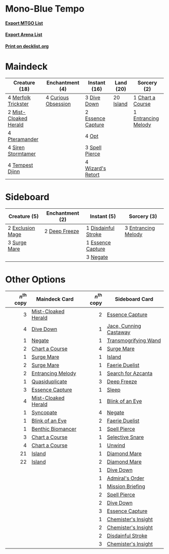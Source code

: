 # Mono-Blue Tempo

#### [Export MTGO List](../collection/Mono-Blue%20Tempo/Mono-Blue%20Tempo.txt)
#### [Export Arena List](../collection/Mono-Blue%20Tempo/Mono-Blue%20Tempo_arena.txt)
#### [Print on decklist.org](http://decklist.org/?deckmain=1%09Chart%20a%20Course%0A4%09Curious%20Obsession%0A3%09Dive%20Down%0A1%09Entrancing%20Melody%0A2%09Essence%20Capture%0A20%09Island%0A4%09Merfolk%20Trickster%0A2%09Mist-Cloaked%20Herald%0A4%09Opt%0A4%09Pteramander%0A4%09Siren%20Stormtamer%0A3%09Spell%20Pierce%0A4%09Tempest%20Djinn%0A4%09Wizard's%20Retort&deckside=2%09Deep%20Freeze%0A1%09Disdainful%20Stroke%0A3%09Entrancing%20Melody%0A1%09Essence%20Capture%0A2%09Exclusion%20Mage%0A3%09Negate%0A3%09Surge%20Mare)
# Maindeck

|                                         Creature (18)                                          |                                       Enchantment (4)                                        |                                        Instant (16)                                        |                                     Land (20)                                      |                                         Sorcery (2)                                          |
|------------------------------------------------------------------------------------------------|----------------------------------------------------------------------------------------------|--------------------------------------------------------------------------------------------|------------------------------------------------------------------------------------|----------------------------------------------------------------------------------------------|
|4 [Merfolk Trickster](http://gatherer.wizards.com/Pages/Card/Details.aspx?multiverseid=442944)  |4 [Curious Obsession](http://gatherer.wizards.com/Pages/Card/Details.aspx?multiverseid=439692)|3 [Dive Down](http://gatherer.wizards.com/Pages/Card/Details.aspx?multiverseid=435205)      |20 [Island](http://gatherer.wizards.com/Pages/Card/Details.aspx?multiverseid=439857)|1 [Chart a Course](http://gatherer.wizards.com/Pages/Card/Details.aspx?multiverseid=435200)   |
|2 [Mist-Cloaked Herald](http://gatherer.wizards.com/Pages/Card/Details.aspx?multiverseid=450257)|                                                                                              |2 [Essence Capture](http://gatherer.wizards.com/Pages/Card/Details.aspx?multiverseid=457181)|                                                                                    |1 [Entrancing Melody](http://gatherer.wizards.com/Pages/Card/Details.aspx?multiverseid=435207)|
|4 [Pteramander](http://gatherer.wizards.com/Pages/Card/Details.aspx?multiverseid=457191)        |                                                                                              |4 [Opt](http://gatherer.wizards.com/Pages/Card/Details.aspx?multiverseid=442948)            |                                                                                    |                                                                                              |
|4 [Siren Stormtamer](http://gatherer.wizards.com/Pages/Card/Details.aspx?multiverseid=435232)   |                                                                                              |3 [Spell Pierce](http://gatherer.wizards.com/Pages/Card/Details.aspx?multiverseid=425876)   |                                                                                    |                                                                                              |
|4 [Tempest Djinn](http://gatherer.wizards.com/Pages/Card/Details.aspx?multiverseid=442956)      |                                                                                              |4 [Wizard's Retort](http://gatherer.wizards.com/Pages/Card/Details.aspx?multiverseid=442963)|                                                                                    |                                                                                              |


# Sideboard

|                                       Creature (5)                                        |                                    Enchantment (2)                                     |                                         Instant (5)                                          |                                         Sorcery (3)                                          |
|-------------------------------------------------------------------------------------------|----------------------------------------------------------------------------------------|----------------------------------------------------------------------------------------------|----------------------------------------------------------------------------------------------|
|2 [Exclusion Mage](http://gatherer.wizards.com/Pages/Card/Details.aspx?multiverseid=447191)|2 [Deep Freeze](http://gatherer.wizards.com/Pages/Card/Details.aspx?multiverseid=442938)|1 [Disdainful Stroke](http://gatherer.wizards.com/Pages/Card/Details.aspx?multiverseid=420705)|3 [Entrancing Melody](http://gatherer.wizards.com/Pages/Card/Details.aspx?multiverseid=435207)|
|3 [Surge Mare](http://gatherer.wizards.com/Pages/Card/Details.aspx?multiverseid=447213)    |                                                                                        |1 [Essence Capture](http://gatherer.wizards.com/Pages/Card/Details.aspx?multiverseid=457181)  |                                                                                              |
|                                                                                           |                                                                                        |3 [Negate](http://gatherer.wizards.com/Pages/Card/Details.aspx?multiverseid=423707)           |                                                                                              |


# Other Options

|*n*<sup>th</sup> copy|                                        Maindeck Card                                         |*n*<sup>th</sup> copy|                                         Sideboard Card                                          |
|--------------------:|----------------------------------------------------------------------------------------------|--------------------:|-------------------------------------------------------------------------------------------------|
|                    3|[Mist-Cloaked Herald](http://gatherer.wizards.com/Pages/Card/Details.aspx?multiverseid=450257)|                    2|[Essence Capture](http://gatherer.wizards.com/Pages/Card/Details.aspx?multiverseid=457181)       |
|                    4|[Dive Down](http://gatherer.wizards.com/Pages/Card/Details.aspx?multiverseid=435205)          |                    1|[Jace, Cunning Castaway](http://gatherer.wizards.com/Pages/Card/Details.aspx?multiverseid=435212)|
|                    1|[Negate](http://gatherer.wizards.com/Pages/Card/Details.aspx?multiverseid=423707)             |                    1|[Transmogrifying Wand](http://gatherer.wizards.com/Pages/Card/Details.aspx?multiverseid=447384)  |
|                    2|[Chart a Course](http://gatherer.wizards.com/Pages/Card/Details.aspx?multiverseid=435200)     |                    4|[Surge Mare](http://gatherer.wizards.com/Pages/Card/Details.aspx?multiverseid=447213)            |
|                    1|[Surge Mare](http://gatherer.wizards.com/Pages/Card/Details.aspx?multiverseid=447213)         |                    1|[Island](http://gatherer.wizards.com/Pages/Card/Details.aspx?multiverseid=439857)                |
|                    2|[Surge Mare](http://gatherer.wizards.com/Pages/Card/Details.aspx?multiverseid=447213)         |                    1|[Faerie Duelist](http://gatherer.wizards.com/Pages/Card/Details.aspx?multiverseid=457183)        |
|                    2|[Entrancing Melody](http://gatherer.wizards.com/Pages/Card/Details.aspx?multiverseid=435207)  |                    1|[Search for Azcanta](http://gatherer.wizards.com/Pages/Card/Details.aspx?multiverseid=435226)    |
|                    1|[Quasiduplicate](http://gatherer.wizards.com/Pages/Card/Details.aspx?multiverseid=452801)     |                    3|[Deep Freeze](http://gatherer.wizards.com/Pages/Card/Details.aspx?multiverseid=442938)           |
|                    3|[Essence Capture](http://gatherer.wizards.com/Pages/Card/Details.aspx?multiverseid=457181)    |                    1|[Sleep](http://gatherer.wizards.com/Pages/Card/Details.aspx?multiverseid=405385)                 |
|                    4|[Mist-Cloaked Herald](http://gatherer.wizards.com/Pages/Card/Details.aspx?multiverseid=450257)|                    1|[Blink of an Eye](http://gatherer.wizards.com/Pages/Card/Details.aspx?multiverseid=442934)       |
|                    1|[Syncopate](http://gatherer.wizards.com/Pages/Card/Details.aspx?multiverseid=442955)          |                    4|[Negate](http://gatherer.wizards.com/Pages/Card/Details.aspx?multiverseid=423707)                |
|                    1|[Blink of an Eye](http://gatherer.wizards.com/Pages/Card/Details.aspx?multiverseid=442934)    |                    2|[Faerie Duelist](http://gatherer.wizards.com/Pages/Card/Details.aspx?multiverseid=457183)        |
|                    1|[Benthic Biomancer](http://gatherer.wizards.com/Pages/Card/Details.aspx?multiverseid=457176)  |                    1|[Spell Pierce](http://gatherer.wizards.com/Pages/Card/Details.aspx?multiverseid=425876)          |
|                    3|[Chart a Course](http://gatherer.wizards.com/Pages/Card/Details.aspx?multiverseid=435200)     |                    1|[Selective Snare](http://gatherer.wizards.com/Pages/Card/Details.aspx?multiverseid=452803)       |
|                    4|[Chart a Course](http://gatherer.wizards.com/Pages/Card/Details.aspx?multiverseid=435200)     |                    1|[Unwind](http://gatherer.wizards.com/Pages/Card/Details.aspx?multiverseid=442960)                |
|                   21|[Island](http://gatherer.wizards.com/Pages/Card/Details.aspx?multiverseid=439857)             |                    1|[Diamond Mare](http://gatherer.wizards.com/Pages/Card/Details.aspx?multiverseid=447368)          |
|                   22|[Island](http://gatherer.wizards.com/Pages/Card/Details.aspx?multiverseid=439857)             |                    2|[Diamond Mare](http://gatherer.wizards.com/Pages/Card/Details.aspx?multiverseid=447368)          |
|                     |                                                                                              |                    1|[Dive Down](http://gatherer.wizards.com/Pages/Card/Details.aspx?multiverseid=435205)             |
|                     |                                                                                              |                    1|[Admiral's Order](http://gatherer.wizards.com/Pages/Card/Details.aspx?multiverseid=439688)       |
|                     |                                                                                              |                    1|[Mission Briefing](http://gatherer.wizards.com/Pages/Card/Details.aspx?multiverseid=452794)      |
|                     |                                                                                              |                    2|[Spell Pierce](http://gatherer.wizards.com/Pages/Card/Details.aspx?multiverseid=425876)          |
|                     |                                                                                              |                    2|[Dive Down](http://gatherer.wizards.com/Pages/Card/Details.aspx?multiverseid=435205)             |
|                     |                                                                                              |                    3|[Essence Capture](http://gatherer.wizards.com/Pages/Card/Details.aspx?multiverseid=457181)       |
|                     |                                                                                              |                    1|[Chemister's Insight](http://gatherer.wizards.com/Pages/Card/Details.aspx?multiverseid=452782)   |
|                     |                                                                                              |                    2|[Chemister's Insight](http://gatherer.wizards.com/Pages/Card/Details.aspx?multiverseid=452782)   |
|                     |                                                                                              |                    2|[Disdainful Stroke](http://gatherer.wizards.com/Pages/Card/Details.aspx?multiverseid=420705)     |
|                     |                                                                                              |                    3|[Chemister's Insight](http://gatherer.wizards.com/Pages/Card/Details.aspx?multiverseid=452782)   |

